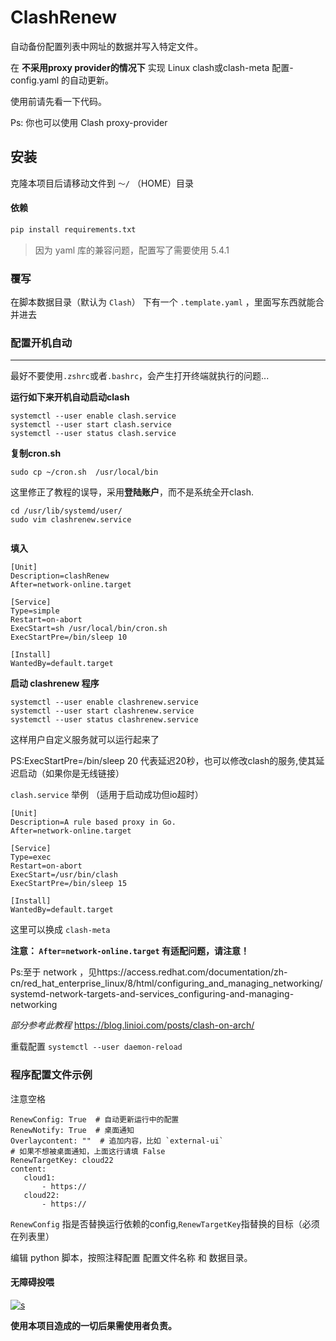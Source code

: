 # ClashRenew

自动备份配置列表中网址的数据并写入特定文件。

在 **不采用proxy provider的情况下** 实现 Linux clash或clash-meta 配置-config.yaml 的自动更新。

使用前请先看一下代码。


Ps: 你也可以使用 Clash proxy-provider




## 安装

克隆本项目后请移动文件到 ```～/``` （HOME）目录

#### 依赖

```bash
pip install requirements.txt
```



>因为 yaml 库的兼容问题，配置写了需要使用 5.4.1

### 覆写

在脚本数据目录（默认为 `Clash`） 下有一个 `.template.yaml` ，里面写东西就能合并进去

### 配置开机自动

-------

最好不要使用```.zshrc```或者```.bashrc```，会产生打开终端就执行的问题...

**运行如下来开机自动启动clash**
```
systemctl --user enable clash.service
systemctl --user start clash.service
systemctl --user status clash.service
```

**复制cron.sh**
```
sudo cp ~/cron.sh  /usr/local/bin
```

这里修正了教程的误导，采用**登陆账户**，而不是系统全开clash.

```
cd /usr/lib/systemd/user/
sudo vim clashrenew.service


```


**填入**
```
[Unit]
Description=clashRenew
After=network-online.target

[Service]
Type=simple
Restart=on-abort
ExecStart=sh /usr/local/bin/cron.sh
ExecStartPre=/bin/sleep 10

[Install]
WantedBy=default.target

```

**启动 clashrenew 程序**
```
systemctl --user enable clashrenew.service
systemctl --user start clashrenew.service
systemctl --user status clashrenew.service
```

这样用户自定义服务就可以运行起来了

PS:ExecStartPre=/bin/sleep 20 代表延迟20秒，也可以修改clash的服务,使其延迟启动（如果你是无线链接）

`clash.service` 举例 （适用于启动成功但io超时）

```
[Unit]
Description=A rule based proxy in Go.
After=network-online.target

[Service]
Type=exec
Restart=on-abort
ExecStart=/usr/bin/clash
ExecStartPre=/bin/sleep 15

[Install]
WantedBy=default.target
```

这里可以换成 `clash-meta`

**注意： ```After=network-online.target``` 有适配问题，请注意！**

Ps:至于 network ，见https://access.redhat.com/documentation/zh-cn/red_hat_enterprise_linux/8/html/configuring_and_managing_networking/systemd-network-targets-and-services_configuring-and-managing-networking

*部分参考此教程*
https://blog.linioi.com/posts/clash-on-arch/


重载配置 ```systemctl --user daemon-reload```


### 程序配置文件示例

注意空格
```
RenewConfig: True  # 自动更新运行中的配置
RenewNotify: True  # 桌面通知
Overlaycontent: ""  # 追加内容，比如 `external-ui`
# 如果不想被桌面通知，上面这行请填 False
RenewTargetKey: cloud22
content:
   cloud1:
       - https://
   cloud22:
       - https://

```

```RenewConfig``` 指是否替换运行依赖的config,```RenewTargetKey```指替换的目标（必须在列表里）




编辑 python 脚本，按照注释配置 配置文件名称 和 数据目录。

#### 无障碍投喂

[![s](https://img.shields.io/badge/Become-sponsor-DB94A2)](https://dun.mianbaoduo.com/@Sky0717)

**使用本项目造成的一切后果需使用者负责。**